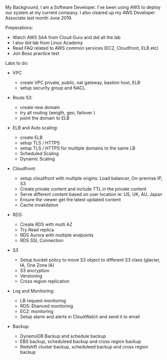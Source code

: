 My Background, I am a Software Developer. I've been using AWS to deploy our system at my current company.
I also cleared up my AWS Developer Associate last month June 2019. 

Preperations: 
- Watch AWS SAA from Cloud Guru and did all the lab
- I also did lab from Linux Academy
- Read FAQ related to AWS common services (EC2, Cloudfront, ELB etc)
- Jon Boso practice test


Labs to do:
-  VPC 
    - create VPC private, public, nat gateway, bastion host, ELB
    - setup security group and NACL
- Route 53:
    - create new domain
    - try all routing (weigth, geo, failover )
    - point the domain to ELB
- ELB and Auto scaling:
    - create ELB 
    - setup TLS /  HTTPS
    - setup TLS / HTTPS for multiple domains to the same LB
    - Scheduled Scaling
    - Dynamic Scaling

- Cloudfront:
    - setup cloudfront with multiple origins: Load balancer, On-premise IP, S3
    - Create private content and include TTL in the private content
    - Serve different content based on user location ie: US, UK, AU, Japan
    - Ensure the viewer get the latest updated content
    - Cache invalidation

- RDS: 
    - Create RDS with multi AZ
    - Try Read replica
    - RDS Aurora with multiple endpoints
    - RDS SSL Connection


- S3
    - Setup bucket policy to move S3 object to different S3 class (glacier, IA, One Zone IA)
    - S3 encryption
    - Versioning
    - Cross region replication


- Log and Monitoring:
    - LB request monitoring
    - RDS: Ehanced monitoring
    - EC2: monitoring
    - Setup alarm and alerts in CloudWatch and send it to email


- Backup:
    - DynamoDB Backup and schedule backup
    - EBS backup, scheduleed backup and cross region backup
    - Redshift cluster backup, scheduleed backup and cross region backup
